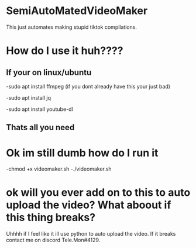 # SemiAutoMatedVideoMaker
This just automates making stupid tiktok compilations. 
# How do I use it huh????
## If your on linux/ubuntu

-sudo apt install ffmpeg (if you dont already have this your just bad)

-sudo apt install jq 

-sudo apt install youtube-dl

## Thats all you need 
# Ok im still dumb how do I run it
-chmod +x videomaker.sh
-./videomaker.sh
# ok will you ever add on to this to auto upload the video? What aboout if this thing breaks?
Uhhhh if I feel like it ill use python to auto upload the video. If it breaks contact me on discord Tele.Mon#4129.
